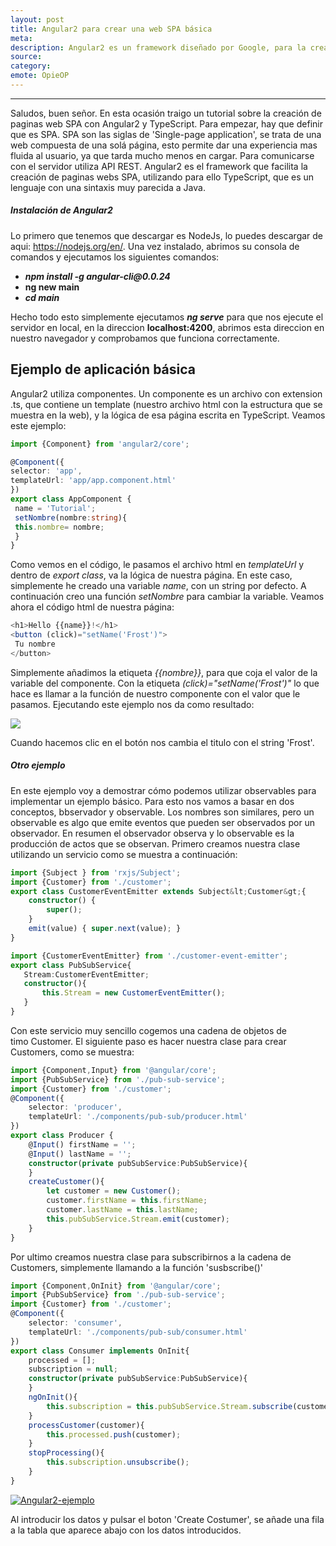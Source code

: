 ```yaml
---
layout: post
title: Angular2 para crear una web SPA básica
meta: 
description: Angular2 es un framework diseñado por Google, para la creación de páginas webs SPA. Utiliza la sintaxis de TypeScript, por lo que es muy intuitivo para los usuarios de Java. 
source: 
category:
emote: OpieOP 
---
```


***

Saludos, buen señor. En esta ocasión traigo un tutorial sobre la creación de paginas web SPA con Angular2 y TypeScript.
Para empezar, hay que definir que es SPA. SPA son las siglas de 'Single-page application', se trata de una web compuesta de una solá página, esto permite dar una experiencia mas fluida al usuario, ya que tarda mucho menos en cargar. 
Para comunicarse con el servidor utiliza API REST. Angular2 es el framework que facilita la creación de paginas webs SPA, utilizando para ello TypeScript, que es un lenguaje con una sintaxis muy parecida a Java.
<h5>Instalación de Angular2</h5>
Lo primero que tenemos que descargar es NodeJs, lo puedes descargar de aqui: <a href="https://nodejs.org/en/">https://nodejs.org/en/</a>. Una vez instalado, abrimos su consola de comandos y ejecutamos los siguientes comandos:
<ul>
 	<li><em><strong>npm install -g angular-cli@0.0.24</strong></em></li>
 	<li><strong>ng new main</strong></li>
 	<li><em><strong>cd main</strong></em></li>
</ul>
Hecho todo esto simplemente ejecutamos <em><strong>ng serve</strong></em> para que nos ejecute el servidor en local, en la direccion <strong>localhost:4200</strong>, abrimos esta direccion en nuestro navegador y comprobamos que funciona correctamente.
<h2>Ejemplo de aplicación básica</h2>
Angular2 utiliza componentes. Un componente es un archivo con extension .ts, que contiene un template (nuestro archivo html con la estructura que se muestra en la web), y la lógica de esa página escrita en TypeScript. Veamos este ejemplo:

```typescript
import {Component} from 'angular2/core';

@Component({
selector: 'app',
templateUrl: 'app/app.component.html'
})
export class AppComponent {
 name = 'Tutorial';
 setNombre(nombre:string){
 this.nombre= nombre;
 }
}
```

Como vemos en el código, le pasamos el archivo html en <em>templateUrl</em> y dentro de <em>export class</em>, va la lógica de nuestra página. En este caso, simplemente he creado una variable <em>name</em>, con un string por defecto. A continuación creo una función <em>setNombre</em> para cambiar la variable. Veamos ahora el código html de nuestra página:

```typescript
<h1>Hello {{name}}!</h1>
<button (click)="setName('Frost')">
 Tu nombre 
</button>
```

Simplemente añadimos la etiqueta <em>{{nombre}}</em>, para que coja el valor de la variable del componente. Con la etiqueta <em>(click)="setName('Frost')"</em> lo que hace es llamar a la función de nuestro componente con el valor que le pasamos. Ejecutando este ejemplo nos da como resultado:

<img class="responsive-img" src="http://i.imgur.com/W4UhSod.png">

Cuando hacemos clic en el botón nos cambia el titulo con el string 'Frost'.


<h5>Otro ejemplo</h5>
En este ejemplo voy a demostrar cómo podemos utilizar observables para implementar un ejemplo básico. Para esto nos vamos a basar en dos conceptos, bbservador y observable. Los nombres son similares, pero un observable es algo que emite eventos que pueden ser observados por un observador. En resumen el observador observa y lo observable es la producción de actos que se observan. Primero creamos nuestra clase utilizando un servicio como se muestra a continuación:

```typescript
import {Subject } from 'rxjs/Subject';
import {Customer} from './customer';
export class CustomerEventEmitter extends Subject&lt;Customer&gt;{
    constructor() {
        super();
    }
    emit(value) { super.next(value); }
}

import {CustomerEventEmitter} from './customer-event-emitter';
export class PubSubService{
   Stream:CustomerEventEmitter;
   constructor(){
       this.Stream = new CustomerEventEmitter();
   }
}
```

Con este servicio muy sencillo cogemos una cadena de objetos de timo Customer. El siguiente paso es hacer nuestra clase para crear Customers, como se muestra:

```typescript
import {Component,Input} from '@angular/core';
import {PubSubService} from './pub-sub-service';
import {Customer} from './customer';
@Component({
    selector: 'producer',
    templateUrl: './components/pub-sub/producer.html'
})
export class Producer {
    @Input() firstName = '';
    @Input() lastName = '';
    constructor(private pubSubService:PubSubService){
    }
    createCustomer(){
        let customer = new Customer();
        customer.firstName = this.firstName;
        customer.lastName = this.lastName;
        this.pubSubService.Stream.emit(customer);
    }
}
```

Por ultimo creamos nuestra clase para subscribirnos a la cadena de Customers, simplemente llamando a la función 'susbscribe()'

```typescript
import {Component,OnInit} from '@angular/core';
import {PubSubService} from './pub-sub-service';
import {Customer} from './customer';
@Component({
    selector: 'consumer',
    templateUrl: './components/pub-sub/consumer.html'
})
export class Consumer implements OnInit{
    processed = [];
    subscription = null; 
    constructor(private pubSubService:PubSubService){
    }
    ngOnInit(){
        this.subscription = this.pubSubService.Stream.subscribe(customer => this.processCustomer(customer));
    }
    processCustomer(customer){
        this.processed.push(customer);
    }
    stopProcessing(){
        this.subscription.unsubscribe();
    }
}
```
<a href="http://frostq.ml/wp-content/uploads/2016/04/Screenshot_1.png"><img class="responsive-img" src="http://i0.wp.com/frostq.ml/wp-content/uploads/2016/04/Screenshot_1.png" alt="Angular2-ejemplo" /></a>

Al introducir los datos y pulsar el boton 'Create Costumer', se añade una fila a la tabla que aparece abajo con los datos introducidos.
